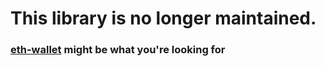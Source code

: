 # This library is no longer maintained.

### [eth-wallet](https://github.com/meherett/eth-wallet) might be what you're looking for
